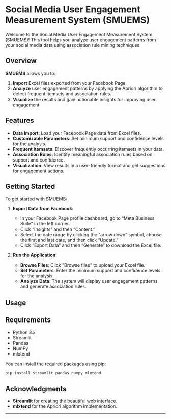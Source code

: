 # Social Media User Engagement Measurement System (SMUEMS)

Welcome to the Social Media User Engagement Measurement System (SMUEMS)! This tool helps you analyze user engagement patterns from your social media data using association rule mining techniques. 

## Overview

**SMUEMS** allows you to:
1. **Import** Excel files exported from your Facebook Page.
2. **Analyze** user engagement patterns by applying the Apriori algorithm to detect frequent itemsets and association rules.
3. **Visualize** the results and gain actionable insights for improving user engagement.

## Features

- **Data Import**: Load your Facebook Page data from Excel files.
- **Customizable Parameters**: Set minimum support and confidence levels for the analysis.
- **Frequent Itemsets**: Discover frequently occurring itemsets in your data.
- **Association Rules**: Identify meaningful association rules based on support and confidence.
- **Visualization**: View results in a user-friendly format and get suggestions for engagement actions.

## Getting Started

To get started with SMUEMS:

1. **Export Data from Facebook**:
   - In your Facebook Page profile dashboard, go to “Meta Business Suite” in the left corner.
   - Click “Insights” and then “Content.”
   - Select the date range by clicking the “arrow down” symbol, choose the first and last date, and then click “Update.”
   - Click “Export Data” and then “Generate” to download the Excel file.

2. **Run the Application**:
   - **Browse Files**: Click "Browse files" to upload your Excel file.
   - **Set Parameters**: Enter the minimum support and confidence levels for the analysis.
   - **Analyze Data**: The system will display user engagement patterns and generate association rules.

## Usage

## Requirements

- Python 3.x
- Streamlit
- Pandas
- NumPy
- mlxtend

You can install the required packages using pip:

```bash
pip install streamlit pandas numpy mlxtend
```

## Acknowledgments

- **Streamlit** for creating the beautiful web interface.
- **mlxtend** for the Apriori algorithm implementation.

---
